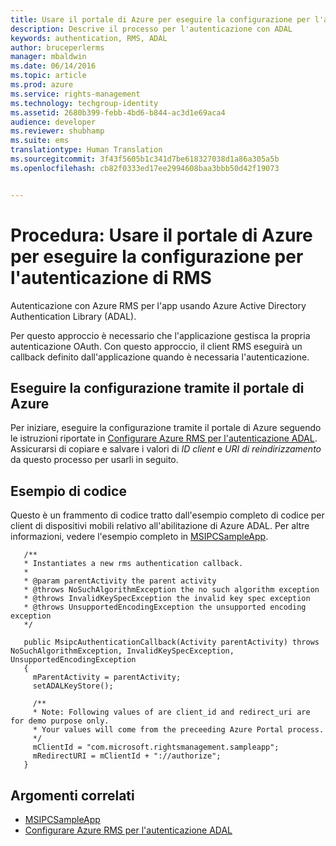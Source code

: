 ```yaml
---
title: Usare il portale di Azure per eseguire la configurazione per l'autenticazione di RMS | Azure RMS
description: Descrive il processo per l'autenticazione con ADAL
keywords: authentication, RMS, ADAL
author: bruceperlerms
manager: mbaldwin
ms.date: 06/14/2016
ms.topic: article
ms.prod: azure
ms.service: rights-management
ms.technology: techgroup-identity
ms.assetid: 2680b399-febb-4bd6-b844-ac3d1e69aca4
audience: developer
ms.reviewer: shubhamp
ms.suite: ems
translationtype: Human Translation
ms.sourcegitcommit: 3f43f5605b1c341d7be618327038d1a86a305a5b
ms.openlocfilehash: cb82f0333ed17ee2994608baa3bbb50d42f19073


---
```


# Procedura: Usare il portale di Azure per eseguire la configurazione per l'autenticazione di RMS

Autenticazione con Azure RMS per l'app usando Azure Active Directory Authentication Library (ADAL).

Per questo approccio è necessario che l'applicazione gestisca la propria autenticazione OAuth. Con questo approccio, il client RMS eseguirà un callback definito dall'applicazione quando è necessaria l'autenticazione.

## Eseguire la configurazione tramite il portale di Azure
Per iniziare, eseguire la configurazione tramite il portale di Azure seguendo le istruzioni riportate in [Configurare Azure RMS per l'autenticazione ADAL](adal-auth.md). Assicurarsi di copiare e salvare i valori di *ID client* e *URI di reindirizzamento* da questo processo per usarli in seguito.

## Esempio di codice
Questo è un frammento di codice tratto dall'esempio completo di codice per client di dispositivi mobili relativo all'abilitazione di Azure ADAL. Per altre informazioni, vedere l'esempio completo in [MSIPCSampleApp](https://github.com/AzureAD/rms-sdk-ui-for-android/tree/master/samples/MsipcSampleApp).

       /**
       * Instantiates a new rms authentication callback.
       *
       * @param parentActivity the parent activity
       * @throws NoSuchAlgorithmException the no such algorithm exception
       * @throws InvalidKeySpecException the invalid key spec exception
       * @throws UnsupportedEncodingException the unsupported encoding exception
       */

       public MsipcAuthenticationCallback(Activity parentActivity) throws NoSuchAlgorithmException, InvalidKeySpecException, UnsupportedEncodingException
       {
         mParentActivity = parentActivity;
         setADALKeyStore();

         /**
         * Note: Following values of are client_id and redirect_uri are for demo purpose only.
         * Your values will come from the preceeding Azure Portal process.
         */
         mClientId = "com.microsoft.rightsmanagement.sampleapp";
         mRedirectURI = mClientId + "://authorize";
       }


## Argomenti correlati

- [MSIPCSampleApp](https://github.com/AzureAD/rms-sdk-ui-for-android/tree/master/samples/MsipcSampleApp)
- [Configurare Azure RMS per l'autenticazione ADAL](adal-auth.md)



<!--HONumber=Jun16_HO4-->


